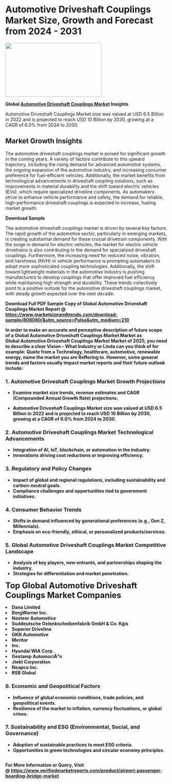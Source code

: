 <H1>Automotive Driveshaft Couplings Market Size, Growth and Forecast from 2024 - 2031</H1><img class="aligncenter size-medium wp-image-584254" src="https://thirdeyenews.in/wp-content/uploads/2024/09/Global-Market-Research-300x168.jpeg" alt="" width="300" height="168" /><p><strong>Global&nbsp;<a href="https://www.marketsizeandtrends.com/download-sample/808080/&amp;utm_source=Pulse&amp;utm_medium=210">Automotive Driveshaft Couplings Market</a> Insights</strong></p><p>Automotive Driveshaft Couplings Market size was valued at USD 6.5 Billion in 2022 and is projected to reach USD 10 Billion by 2030, growing at a CAGR of 6.0% from 2024 to 2030.</p><p><h2>Market Growth Insights</h2> <p>The automotive driveshaft couplings market is poised for significant growth in the coming years. A variety of factors contribute to this upward trajectory, including the rising demand for advanced automotive systems, the ongoing expansion of the automotive industry, and increasing consumer preference for fuel-efficient vehicles. Additionally, the market benefits from technological advancements in driveshaft coupling solutions, such as improvements in material durability and the shift toward electric vehicles (EVs), which require specialized driveline components. As automakers strive to enhance vehicle performance and safety, the demand for reliable, high-performance driveshaft couplings is expected to increase, fueling market growth.</p> <p><strong>Download Sample</strong></p> <p>The automotive driveshaft couplings market is driven by several key factors. The rapid growth of the automotive sector, particularly in emerging markets, is creating substantial demand for these crucial drivetrain components. With the surge in demand for electric vehicles, the market for electric vehicle drivetrains is also contributing to the demand for specialized driveshaft couplings. Furthermore, the increasing need for reduced noise, vibration, and harshness (NVH) in vehicle performance is prompting automakers to adopt more sophisticated coupling technologies. Additionally, the shift toward lightweight materials in the automotive industry is pushing manufacturers to develop couplings that offer improved fuel efficiency while maintaining high strength and durability. These trends collectively point to a positive outlook for the automotive driveshaft couplings market, with steady growth expected over the next decade.</p> <p><strong></p><p><span class=""><strong>Download Full PDF Sample Copy of Global Automotive Driveshaft Couplings Market Report</strong> @ <a href="https://www.marketsizeandtrends.com/download-sample/808080/&amp;utm_source=Pulse&amp;utm_medium=210" target="_blank">https://www.marketsizeandtrends.com/download-sample/808080/&amp;utm_source=Pulse&amp;utm_medium=210</a></span></p><p>In order to make an accurate and perceptive description of future scope of a Global&nbsp;Automotive Driveshaft Couplings Market Market as Global&nbsp;Automotive Driveshaft Couplings Market Market of 2025, you need to describe a clear Vision &ndash; What Industry or Linda can you think of for example: Quote from a Technology, healthcare, automotive, renewable energy, name the market you are Reffering to. However, some general trends and factors usually impact market reports and their future outlook include:</p><h3>1.&nbsp;<strong>Automotive Driveshaft Couplings Market Growth Projections</strong></h3><ul><li>Examine market size trends, revenue estimates and CAGR (Compounded Annual Growth Rate) projections.</li><li><p>Automotive Driveshaft Couplings Market size was valued at USD 6.5 Billion in 2022 and is projected to reach USD 10 Billion by 2030, growing at a CAGR of 6.0% from 2024 to 2030.</p></li></ul><h3>2.&nbsp;<strong>Automotive Driveshaft Couplings Market Technological Advancements</strong></h3><ul><li>Integration of AI, IoT, blockchain, or automation in the industry.</li><li>Innovations driving cost reductions or improving efficiency.</li></ul><h3>3.&nbsp;<strong>Regulatory and Policy Changes</strong></h3><ul><li>Impact of global and regional regulations, including sustainability and carbon-neutral goals.</li><li>Compliance challenges and opportunities tied to government initiatives.</li></ul><h3>4.&nbsp;<strong>Consumer Behavior Trends</strong></h3><ul><li>Shifts in demand influenced by generational preferences (e.g., Gen Z, Millennials).</li><li>Emphasis on eco-friendly, ethical, or personalized products/services.</li></ul><h3>5.&nbsp;<strong>Global Automotive Driveshaft Couplings Market Competitive Landscape</strong></h3><ul><li>Analysis of key players, new entrants, and partnerships shaping the industry.</li><li>Strategies for differentiation and market penetration.</li></ul><p data-pm-slice="1 1 []"><span style="color: inherit; font-family: inherit; font-size: 25px;">Top Global Automotive Driveshaft Couplings Market Companies</span></p><div class="" data-test-id=""><p><li>Dana Limited</li><li> BorgWarner Inc.</li><li> Nexteer Automotive</li><li> Suddeutsche Gelenkscheibenfabrik GmbH & Co. Kgis</li><li> Superior Driveline</li><li> GKN Automotive</li><li> Meritor</li><li> Inc.</li><li> Hyundai WIA Corp.</li><li> Gestamp AutomociÃ³n</li><li> Jtekt Corporation</li><li> Neapco Inc.</li><li> RSB Global</li></p></div><h3>6.&nbsp;<strong>Economic and Geopolitical Factors</strong></h3><ul><li>Influence of global economic conditions, trade policies, and geopolitical events.</li><li>Resilience of the market to inflation, currency fluctuations, or global crises.</li></ul><h3>7.&nbsp;<strong>Sustainability and ESG (Environmental, Social, and Governance)</strong></h3><ul><li>Adoption of sustainable practices to meet ESG criteria.</li><li>Opportunities in green technologies and circular economy principles.</li></ul><h2><strong style="font-size: 14px;">For More Information or Query, Visit @&nbsp;</strong><a style="background-color: #ffffff; font-size: 14px;" href="https://www.marketsizeandtrends.com/report/automotive-driveshaft-couplings-market/" target="_blank">https://www.verifiedmarketreports.com/product/airport-passenger-boarding-bridge-market</a></h2>

